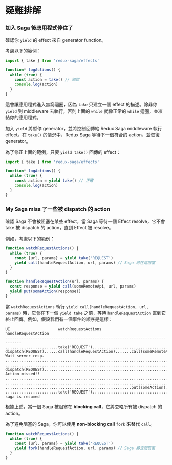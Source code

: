 # 疑難排解

### 加入 Saga 後應用程式停住了

確認你 `yield` 的 effect 來自 generator function。

考慮以下的範例：

```js
import { take } from 'redux-saga/effects'

function* logActions() {
  while (true) {
    const action = take() // 錯誤
    console.log(action)
  }
}
```

這會讓應用程式進入無窮迴圈，因為 `take` 只建立一個 effect 的描述。除非你 `yield` 到 middleware 去執行，否則上面的 `while` 就像正常的 `while` 迴圈，並凍結你的應用程式。

加入 `yield` 將暫停 generator，並將控制回傳給 Redux Saga middleware 執行 effect。在 `take()` 的情況中，Redux Saga 等待下一個符合的 action，並恢復 generator。

為了修正上面的範例，只要 `yield take()` 回傳的 effect：

```js
import { take } from 'redux-saga/effects'

function* logActions() {
  while (true) {
    const action = yield take() // 正確
    console.log(action)
  }
}
```

### My Saga miss 了一些被 dispatch 的 action

確認 Saga 不會被阻塞在某些 effect，當 Saga 等待一個 Effect resolve，它不會 take 被 dispatch 的 action，直到 Effect 被 resolve。

例如，考慮以下的範例：

```javascript
function watchRequestActions() {
  while (true) {
    const {url, params} = yield take('REQUEST')
    yield call(handleRequestAction, url, params) // Saga 將在這阻塞
  }
}

function handleRequestAction(url, params) {
  const response = yield call(someRemoteApi, url, params)
  yield put(someAction(response))
}
```

當 `watchRequestActions` 執行 `yield call(handleRequestAction, url, params)` 時，它會在下一個 `yield take` 之前，等待 `handleRequestAction` 直到它終止回傳。例如，假設我們有一個事件的順序是這樣：

```
UI                     watchRequestActions             handleRequestAction
-----------------------------------------------------------------------------
.......................take('REQUEST').......................................
dispatch(REQUEST)......call(handleRequestAction).......call(someRemoteApi)... Wait server resp.
.............................................................................
.............................................................................
dispatch(REQUEST)............................................................ Action missed!!
.............................................................................
.............................................................................
.......................................................put(someAction).......
.......................take('REQUEST')....................................... saga is resumed
```

根據上述，當一個 Saga 被阻塞在 **blocking call**，它將忽略所有被 dispatch 的 action。

為了避免阻塞的 Saga，你可以使用 **non-blocking call** `fork` 來替代 `call`。

```javascript
function watchRequestActions() {
  while (true) {
    const {url, params} = yield take('REQUEST')
    yield fork(handleRequestAction, url, params) // Saga 將立刻恢復
  }
}
```
